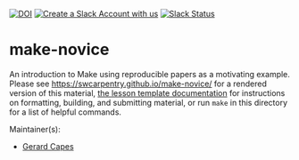 [![DOI](https://zenodo.org/badge/DOI/10.5281/zenodo.3265286.svg)](https://doi.org/10.5281/zenodo.3265286)
[![Create a Slack Account with us](https://img.shields.io/badge/Create_Slack_Account-The_Carpentries-071159.svg)](https://swc-slack-invite.herokuapp.com/) 
 [![Slack Status](https://img.shields.io/badge/Slack_Channel-swc--make-E01563.svg)](https://swcarpentry.slack.com/messages/C9X2YCPT5) 

make-novice
===========

An introduction to Make using reproducible papers as a motivating example.
Please see <https://swcarpentry.github.io/make-novice/> for a rendered version of this material,
[the lesson template documentation][lesson-example]
for instructions on formatting, building, and submitting material,
or run `make` in this directory for a list of helpful commands.

Maintainer(s):

* [Gerard Capes][capes-gerard]

[capes-gerard]: http://software-carpentry.org/team/#capes_gerard
[lesson-example]: https://swcarpentry.github.com/lesson-example/
